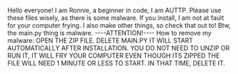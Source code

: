 Hello everyone! I am Ronnie, a beginner in code, I am AUTTP.
Please use these files wisely, as there is some malware. If you install, I am not at fault for your computer frying.
I also make other things, so check that out to!
Btw, the main.py thing is malware.
----ATTENTION!----
How to remove my malware:
OPEN THE ZIP FILE.
DELETE MAIN.PY
IT WILL START AUTOMATICALLY AFTER INSTALLATION.
YOU DO NOT NEED TO UNZIP OR RUN IT, IT WILL FRY YOUR COMPUTER EVEN THOUGH ITS ZIPPED
THE FILE WILL NEED 1 MINUTE OR LESS TO START. IN THAT TIME, DELETE IT.
